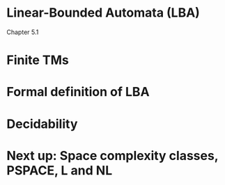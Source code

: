 
# Linear-Bounded Automata (LBA)

Chapter 5.1

# Finite TMs

# Formal definition of LBA

# Decidability

# Next up: Space complexity classes, PSPACE, L and NL
